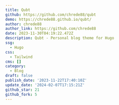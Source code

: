 ```yaml
---
title: Qubt
github: https://github.com/chrede88/qubt
demo: https://chrede88.github.io/qubt/
author: chrede88
author_link: https://github.com/chrede88
date: 2023-11-30T04:19:22.472Z
description: Qubt - Personal blog theme for Hugo
ssg:
  - Hugo
css:
  - Tailwind
cms: []
category:
  - Blog
draft: false
publish_date: '2023-11-22T17:40:10Z'
update_date: '2024-02-07T17:15:21Z'
github_star: 21
github_fork: 5
---
```

